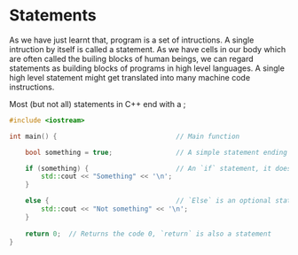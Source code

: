 # Statements

As we have just learnt that, program is a set of intructions. A single intruction by itself is called a statement. 
As we have cells in our body which are often called the builing blocks of human beings, we can regard statements 
as building blocks of programs in high level languages. A single high level statement might get translated into many
machine code instructions.

Most (but not all) statements in C++ end with a ;

```cpp
#include <iostream>

int main() {                              // Main function

    bool something = true;                // A simple statement ending with ;

    if (something) {                      // An `if` statement, it doesn't end with a ; and it executes statments if argument is true
        std::cout << "Something" << '\n';
    } 

    else {                                // `Else` is an optional statement on top of `if`, also doesn't end with a ;
        std::cout << "Not something" << '\n';
    }
    
    return 0;  // Returns the code 0, `return` is also a statement
}
```

